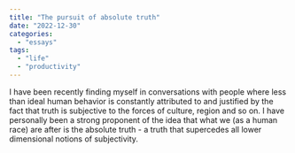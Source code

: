 ```yaml
---
title: "The pursuit of absolute truth"
date: "2022-12-30"
categories:
  - "essays"
tags:
  - "life"
  - "productivity"
---
```


I have been recently finding myself in conversations with people where less than ideal human behavior is constantly attributed to and justified by the fact that truth is subjective to the forces of culture, region and so on. I have personally been a strong proponent of the idea that what we (as a human race) are after is the absolute truth - a truth that supercedes all lower dimensional notions of subjectivity. 